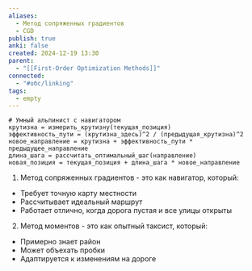 ```yaml
---
aliases:
  - Метод сопряженных градиентов
  - CGD
publish: true
anki: false
created: 2024-12-19 13:30
parent:
  - "[[First-Order Optimization Methods]]"
connected:
  - "#обс/linking"
tags:
  - empty
---
```


```
# Умный альпинист с навигатором
крутизна = измерить_крутизну(текущая_позиция)
эффективность_пути = (крутизна_здесь)^2 / (предыдущая_крутизна)^2
новое_направление = крутизна + эффективность_пути * предыдущее_направление
длина_шага = рассчитать_оптимальный_шаг(направление)
новая_позиция = текущая_позиция + длина_шага * новое_направление
```

1. Метод сопряженных градиентов - это как навигатор, который:

- Требует точную карту местности
- Рассчитывает идеальный маршрут
- Работает отлично, когда дорога пустая и все улицы открыты

2. Метод моментов - это как опытный таксист, который:

- Примерно знает район
- Может объехать пробки
- Адаптируется к изменениям на дороге